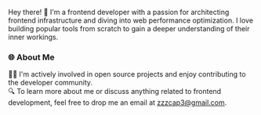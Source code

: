 Hey there! 👋 I'm a frontend developer with a passion for architecting frontend infrastructure and diving into web performance optimization. I love building popular tools from scratch to gain a deeper understanding of their inner workings.

### 🌐 About Me
👨‍💻 I'm actively involved in open source projects and enjoy contributing to the developer community.  
🔍 To learn more about me or discuss anything related to frontend development, feel free to drop me an email at zzzcap3@gmail.com.
